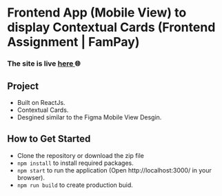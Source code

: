 # Frontend App (Mobile View) to display Contextual Cards (Frontend Assignment | FamPay)


### The site is live <a href = ""> here </a>🌐

## Project
- Built on ReactJs.
- Contextual Cards.
- Desgined similar to the Figma Mobile View Desgin. 

## How to Get Started 
- Clone the repository or download the zip file 
- ```npm install``` to install required packages. 
- ```npm start``` to run the application (Open http://localhost:3000/ in your browser).
- ```npm run build``` to create production buid.



